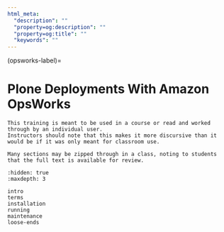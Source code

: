 ```yaml
---
html_meta:
  "description": ""
  "property=og:description": ""
  "property=og:title": ""
  "keywords": ""
---
```


(opsworks-label)=

# Plone Deployments With Amazon OpsWorks

```{note}
This training is meant to be used in a course or read and worked through by an individual user.
Instructors should note that this makes it more discursive than it would be if it was only meant for classroom use.

Many sections may be zipped through in a class, noting to students that the full text is available for review.
```

```{toctree}
:hidden: true
:maxdepth: 3

intro
terms
installation
running
maintenance
loose-ends
```
